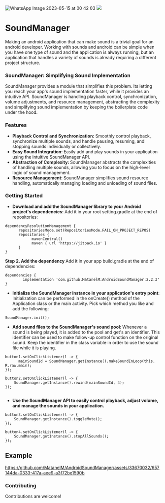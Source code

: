 
![WhatsApp Image 2023-05-15 at 00 42 03](https://github.com/MatanelM/AndroidSoundManager/assets/33670032/6a2eb45c-4b96-44d2-8b86-1f97d6968e7d)
[![](https://jitpack.io/v/MatanelM/AndroidSoundManager.svg)](https://jitpack.io/#MatanelM/AndroidSoundManager)

# SoundManager

Making an android application that can make sound is a trivial goal for an android developer.
Working with sounds and android can be simple when you have one type of sound and the application is always running, but an application that handles a variety of sounds is already requiring a different project structure.

### SoundManager: Simplifying Sound Implementation
SoundManager provides a module that simplifies this problem. Its letting you reach your app's sound implementation faster, while it provides an intuitive API. SoundManager is handling playback control, synchronization, volume adjustments, and resource management, abstracting the complexity and simplifying sound implementation by keeping the boilerplate code under the hood.

### Features

* <b>Playback Control and Synchronization:</b> Smoothly control playback, synchronize multiple sounds, and handle pausing, resuming, and stopping sounds individually or collectively.
* <b>Easy Sound Integration: </b>Easily add and play sounds in your application using the intuitive SoundManager API.
* <b>Abstraction of Complexity: </b>SoundManager abstracts the complexities of handling multiple sounds, allowing you to focus on the high-level logic of sound management.
* <b>Resource Management: </b>SoundManager simplifies sound resource handling, automatically managing loading and unloading of sound files.

### Getting Started

* <b> Download and add the SoundManager library to your Android project's dependencies: </b> Add it in your root setting.gradle at the end of repositories:
```
dependencyResolutionManagement {
      repositoriesMode.set(RepositoriesMode.FAIL_ON_PROJECT_REPOS)
      repositories {
            mavenCentral()
            maven { url 'https://jitpack.io' }
      }
}
```

<b> Step 2. Add the dependency </b> Add it in your app build.gradle at the end of dependencies:
```
dependencies {
        implementation 'com.github.MatanelM:AndroidSoundManager:2.2.3'
}

```

* <b> Initialize the SoundManager instance in your application's entry point: </b> Initialization can be performed in the onCreate() method of the Application class or the main activity. Pick which method you like and add the following:
```
SoundManager.init();
```

* <b> Add sound files to the SoundManager's sound pool: </b> Whenever a sound is being played, it is added to the pool and get's an identifier. This identifier can be used to make follow-up control function on the original sound. Keep the identifier in the class variable in order to use the sound file while it is playing.
```
button1.setOnClickListener(l -> {
      mainSoundId = SoundManager.getInstance().makeSoundInLoop(this, R.raw.main);
});

button2.setOnClickListener(l -> {
    SoundManager.getInstance().rewind(mainSoundId, 4);
});
        
```

* <b> Use the SoundManager API to easily control playback, adjust volume, and manage the sounds in your application.</b>
```
button3.setOnClickListener(l -> {
    SoundManager.getInstance().toggleMute();
});

button4.setOnClickListener(l -> {
    SoundManager.getInstance().stopAllSounds();
});
```
## Example

https://github.com/MatanelM/AndroidSoundManager/assets/33670032/657144da-0333-417a-aee9-a3f72be1590b

### Contributing
Contributions are welcome!



